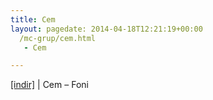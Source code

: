 ```yaml
---
title: Cem
layout: pagedate: 2014-04-18T12:21:19+00:00
  /mc-grup/cem.html
   - Cem

---
```

<a href="https://cloud.mail.ru/public/4bae2f5564cc/Cem%20-%20Foni" target="_blank">[indir]</a> | Cem &#8211; Foni